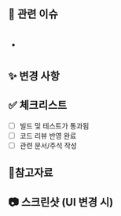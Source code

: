 ## 📌 관련 이슈

- #

## ✨ 변경 사항

<!-- 어떤 점이 변경되었는지 설명해주세요 -->

## ✅ 체크리스트

- [ ] 빌드 및 테스트가 통과됨
- [ ] 코드 리뷰 반영 완료
- [ ] 관련 문서/주석 작성

## 📑참고자료

## 📷 스크린샷 (UI 변경 시)
